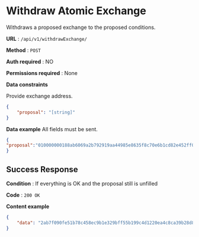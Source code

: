 # Withdraw Atomic Exchange

Withdraws a proposed exchange to the proposed conditions.

**URL** : `/api/v1/withdrawExchange/`

**Method** : `POST`

**Auth required** : NO

**Permissions required** : None

**Data constraints**

Provide exchange address.

```json
{
    "proposal": "[string]"
}
```

**Data example** All fields must be sent.

```json
{
"proposal":"010000000188ab6069a2b792919aa44985e8635f8c70e6b1cd82e452ff028d65525724cbb1000000006b483045022100aa2af7a6578b1784a0c220b60ced686c031aef804699d3f6d3561d500e74fbdd02202a738be114829f9163290533eb2de716fd71275db6216f5d893d486a5de835fc8321034ebeec63cd0ab6131d62d203dc178bcd33dba8df75f7c1a38eea394e577a8dfdffffffff0100000000000000003776a914eaaaa8cd21793342a6bb9ca8c0023f44720938fb88ac1c73706b7116ad7694442a5b94176ba35f723c8e5b40420f00000000007500000000"
}
```

## Success Response

**Condition** : If everything is OK and the proposal still is unfilled

**Code** : `200 OK`

**Content example**

```json
{
    "data": "2ab7f090fe51b78c458ec9b1e329bff55b199c4d1220ea4c8ca39b28d8bf7b75"
}
```
